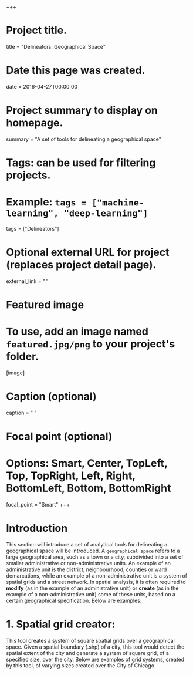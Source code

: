 +++
# Project title.
title = "Delineators: Geographical Space"

# Date this page was created.
date = 2016-04-27T00:00:00

# Project summary to display on homepage.
summary = "A set of tools for delineating a geographical space"

# Tags: can be used for filtering projects.
# Example: `tags = ["machine-learning", "deep-learning"]`
tags = ["Delineators"]

# Optional external URL for project (replaces project detail page).
external_link = ""

# Featured image
# To use, add an image named `featured.jpg/png` to your project's folder. 
[image]
  # Caption (optional)
  caption = " "
  
  # Focal point (optional)
  # Options: Smart, Center, TopLeft, Top, TopRight, Left, Right, BottomLeft, Bottom, BottomRight
  focal_point = "Smart"
+++

# Introduction

This section will introduce a set of analytical tools for delineating a geographical space will be introduced. A `geographical space` refers to a large geographical area, such as a town or a  city, subdivided into a set of smaller administrative or non-administrative units.  An example of an administrative unit is the district, neighbourhood, counties or ward demarcations, while an example of a non-administrative unit is a system of spatial grids and a street network.
In spatial analysis, it is often required to **modify** (as in the example of an administrative unit) or **create** (as in the example of a non-administrative unit) some of these units, based on a certain geographical specification. Below are examples:

# 1. Spatial grid creator: 
This tool creates a system of square spatial grids over a geographical space. Given a spatial boundary (.shp) of a city, this tool would detect the spatial extent of the city and generate a system of square grid, of a specified size, over the city. Below are examples of grid systems, created by this tool, of varying sizes created over the City of Chicago.

